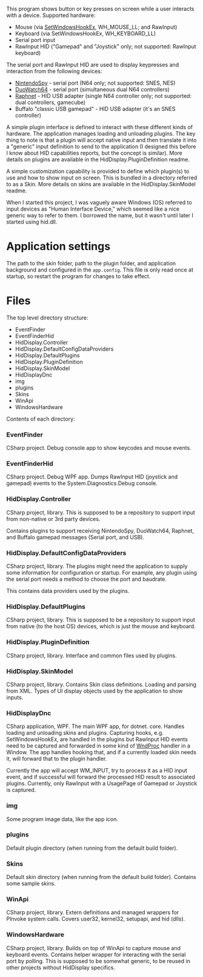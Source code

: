 This program shows button or key presses on screen while a user interacts with a device. Supported hardware:

- Mouse (via [SetWindowsHookEx](https://docs.microsoft.com/en-us/windows/win32/api/winuser/nf-winuser-setwindowshookexa), WH_MOUSE_LL; and RawInput)
- Keyboard (via SetWindowsHookEx, WH_KEYBOARD_LL)
- Serial port input
- RawInput HID ("Gamepad" and "Joystick" only; not supported: RawInput keyboard)

The serial port and RawInput HID are used to display keypresses and interaction from the following devices:

- [NintendoSpy](https://github.com/jaburns/NintendoSpy) - serial port (N64 only; not supported: SNES, NES)
- [DuoWatch64](https://github.com/burnsba/DuoWatch64) - serial port (simultaneous dual N64 controllers)
- [Raphnet](https://www.raphnet-tech.com/products/n64_usb_adapter_gen3/index.php) - HID USB adapter (single N64 controller only; not supported: dual controllers, gamecube)
- Buffalo "classic USB gamepad" - HID USB adapter (it's an SNES controller)

A simple plugin interface is defined to interact with these different kinds of hardware. The application manages loading and unloading plugins. The key thing to note is that a plugin will accept native input and then translate it into a "generic" input definition to send to the application (I designed this before I know about HID capabilities reports, but the concept is similar). More details on plugins are available in the HidDisplay.PluginDefinition readme.

A simple customization capability is provided to define which plugin(s) to use and how to show input on screen. This is bundled in a directory referred to as a Skin. More details on skins are available in the HidDisplay.SkinModel readme.

When I started this project, I was vaguely aware Windows (OS) referred to input devices as "Human Interface Device," which seemed like a nice generic way to refer to them. I borrowed the name, but it wasn't until later I started using hid.dll.

# Application settings

The path to the skin folder, path to the plugin folder, and application background and configured in the `app.config`. This file is only read once at startup, so restart the program for changes to take effect.

# Files
The top level directory structure:

- EventFinder
- EventFinderHid
- HidDisplay.Controller
- HidDisplay.DefaultConfigDataProviders
- HidDisplay.DefaultPlugins
- HidDisplay.PluginDefinition
- HidDisplay.SkinModel
- HidDisplayDnc
- img
- plugins
- Skins
- WinApi
- WindowsHardware

Contents of each directory:

### EventFinder
CSharp project. Debug console app to show keycodes and mouse events.

### EventFinderHid
CSharp project. Debug WPF app. Dumps RawInput HID (joystick and gamepad) events to the System.Diagnostics.Debug console.

### HidDisplay.Controller
CSharp project, library. This is supposed to be a repository to support input from non-native or 3rd party devices.

Contains plugins to support receiving NintendoSpy, DuoWatch64, Raphnet, and Buffalo gamepad messages (Serial port, and USB).

### HidDisplay.DefaultConfigDataProviders
CSharp project, library. The plugins might need the application to supply some information for configuration or startup. For example, any plugin using the serial port needs a method to choose the port and baudrate.

This contains data providers used by the plugins.

### HidDisplay.DefaultPlugins
CSharp project, library. This is supposed to be a repository to support input from native (to the host OS) devices, which is just the mouse and keyboard.

### HidDisplay.PluginDefinition
CSharp project, library. Interface and common files used by plugins.

### HidDisplay.SkinModel
CSharp project, library. Contains Skin class definitions. Loading and parsing from XML. Types of UI display objects used by the application to show inputs.

### HidDisplayDnc
CSharp application, WPF. The main WPF app, for dotnet. core. Handles loading and unloading skins and plugins. Capturing hooks, e.g.  SetWindowsHookEx, are handled in the plugins but RawInput HID events need to be captured and forwarded in some kind of [WndProc](https://docs.microsoft.com/en-us/dotnet/api/system.windows.forms.control.wndproc?view=netframework-4.8) handler in a Window. The app handles hooking that, and if a currently loaded skin needs it, will forward that to the plugin handler.

Currently the app will accept WM_INPUT, try to process it as a HID input event, and if successful will forward the processed HID result to associated plugins. Currently, only RawInput  with a UsagePage of Gamepad or Joystick is captured.

### img
Some program image data, like the app icon.

### plugins
Default plugin directory (when running from the default build folder).

### Skins
Default skin directory (when running from the default build folder). Contains some sample skins.

### WinApi
CSharp project, library. Extern definitions and managed wrappers for PInvoke system calls. Covers user32, kernel32, setupapi, and hid (dlls).

### WindowsHardware
CSharp project, library. Builds on top of WinApi to capture mouse and keyboard events. Contains helper wrapper for interacting with the serial port by polling. This is supposed to be somewhat generic, to be reused in other projects without HidDisplay specifics.
